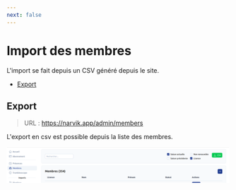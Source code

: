 ```yaml
---
next: false
---
```


<script setup>
import RoleLevelComponent from '../../../components/RoleLevelComponent.vue'
</script>

# Import des membres <RoleLevelComponent level="admin" />

L'import se fait depuis un CSV généré depuis le site.

- [Export](#export)

## Export <RoleLevelComponent level="admin" />
> URL : https://narvik.app/admin/members

L'export en csv est possible depuis la liste des membres.

![](images/import-donnees/narvik-export-membres-1.png)
